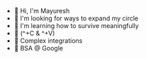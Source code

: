 - 👋 Hi, I'm Mayuresh
- 👀 I'm looking for ways to expand my circle 
- 🌱 I'm learning how to survive meaningfully
- 💪 (^+C & ^+V)
- 💞️ Complex integrations
- 💼  BSA @ Google
<!---
Mayur3sh/Mayur3sh is a ✨ special ✨ repository because its `README.md` (this file) appears on your GitHub profile.
You can click the Preview link to take a look at your changes.
--->
